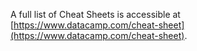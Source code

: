 A full list of Cheat Sheets is accessible at [https://www.datacamp.com/cheat-sheet](https://www.datacamp.com/cheat-sheet).
